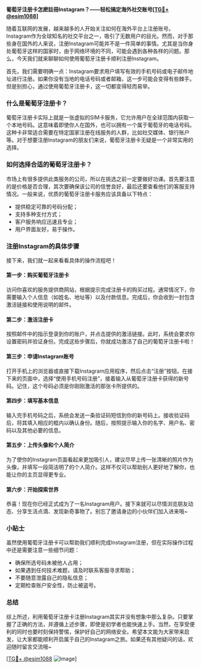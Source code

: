 **葡萄牙注册卡怎麽註冊Instagram？——轻松搞定海外社交账号[[TG💪+ @esim1088](https://t.me/s/esim1088)]**

随着互联网的发展，越来越多的人开始关注如何在海外平台上注册账号。Instagram作为全球知名的社交平台之一，吸引了无数用户的目光。然而，对于那些身在国外的人来说，注册Instagram可能并不是一件简单的事情。尤其是当你身处葡萄牙这样的国家时，由于网络环境的不同，可能会遇到各种各样的问题。那么，今天我们就来聊聊如何使用葡萄牙注册卡顺利注册Instagram。

首先，我们需要明确一点：Instagram要求用户填写有效的手机号码或电子邮件地址进行注册。如果你没有当地的电话号码或者邮箱，这一步可能会变得有些棘手。但是别担心，通过使用葡萄牙注册卡，这一切都变得轻而易举。

### 什么是葡萄牙注册卡？

葡萄牙注册卡实际上就是一张虚拟的SIM卡服务，它允许用户在全球范围内获取一个本地号码。这意味着即使你人在国外，也可以拥有一个属于葡萄牙的电话号码。这种卡非常适合需要在特定国家注册在线服务的人群，比如社交媒体、银行账户等。对于想要注册Instagram的朋友们来说，葡萄牙注册卡无疑是一个非常实用的选择。

### 如何选择合适的葡萄牙注册卡？

市场上有很多提供此类服务的公司，所以在挑选之前一定要做好功课。首先要注意的是价格是否合理，其次要确保该公司的信誉良好，最后还要查看他们的客服支持情况。一般来说，优质的葡萄牙注册卡服务应该具备以下特点：

- 提供稳定可靠的号码分配；
- 支持多种支付方式；
- 客户服务响应迅速且专业；
- 用户界面友好，易于操作。

### 注册Instagram的具体步骤

接下来，我们就一起来看看具体的操作流程吧！

#### 第一步：购买葡萄牙注册卡
访问你喜欢的服务提供商网站，根据提示完成注册卡的购买过程。通常情况下，你需要输入个人信息（如姓名、地址等）以及付款信息。完成后，你会收到一封包含激活链接和使用说明的邮件。

#### 第二步：激活注册卡
按照邮件中的指示登录到你的账户，并点击提供的激活链接。此时，系统会要求你设置密码并验证身份。完成这些步骤后，你就成功激活了自己的葡萄牙注册卡啦！

#### 第三步：申请Instagram账号
打开手机上的浏览器或直接下载Instagram应用程序，然后点击“注册”按钮。在接下来的页面中，选择“使用手机号码注册”，接着输入从葡萄牙注册卡获得的新号码。记住，这个号码必须是你刚刚激活的那张卡所提供的。

#### 第四步：填写基本信息
输入完手机号码之后，系统会发送一条验证码短信到你的新号码上。接收验证码后，将其填入相应的框内以确认身份。随后，按照提示输入你的名字、用户名、密码以及其他必要的信息。

#### 第五步：上传头像和个人简介
为了使你的Instagram页面看起来更加吸引人，建议尽早上传一张清晰的照片作为头像，并填写一段简洁明了的个人简介。这样不仅可以帮助别人更好地了解你，也能让你的主页显得更专业。

#### 第六步：开始探索世界
恭喜！现在你已经正式成为了一名Instagram用户。接下来就可以尽情浏览朋友动态、分享生活点滴、发现新奇事物了。别忘了邀请身边的小伙伴们加入进来哦~

### 小贴士

虽然使用葡萄牙注册卡可以帮助我们顺利完成Instagram注册，但在实际操作过程中还是需要注意一些细节问题：

- 确保所选号码未被他人占用；
- 如果遇到任何技术难题，请及时联系客服寻求帮助；
- 不要随意泄露自己的隐私信息；
- 定期检查账户安全性，防止被盗号。

### 总结

综上所述，利用葡萄牙注册卡注册Instagram其实并没有想象中那么复杂。只要掌握了正确的方法，并遵循上述步骤，即使是初学者也能快速上手。当然，在享受便利的同时也要时刻保持警惕，保护好自己的网络安全。希望本文能为大家带来启发，让大家都能顺利开启属于自己的Instagram之旅。如果还有其他疑问的话，欢迎随时留言交流哦~

[[TG💪+ @esim1088](https://t.me/s/esim1088) ![Image](https://i.postimg.cc/4NQfJmqS/Snipaste-2025-05-13-00-14-12.png)]